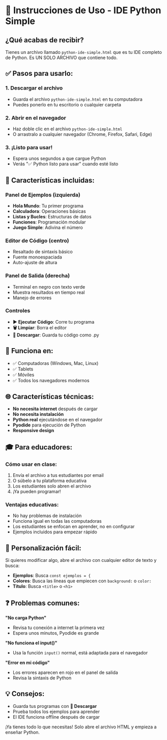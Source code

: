 # 🎯 Instrucciones de Uso - IDE Python Simple

## ¿Qué acabas de recibir?

Tienes un archivo llamado `python-ide-simple.html` que es tu IDE completo de Python. Es UN SOLO ARCHIVO que contiene todo.

## ✅ Pasos para usarlo:

### 1. Descargar el archivo
- Guarda el archivo `python-ide-simple.html` en tu computadora
- Puedes ponerlo en tu escritorio o cualquier carpeta

### 2. Abrir en el navegador
- Haz doble clic en el archivo `python-ide-simple.html`
- O arrastralo a cualquier navegador (Chrome, Firefox, Safari, Edge)

### 3. ¡Listo para usar!
- Espera unos segundos a que cargue Python
- Verás "✅ Python listo para usar" cuando esté listo

## 🚀 Características incluidas:

### Panel de Ejemplos (izquierda)
- **Hola Mundo**: Tu primer programa
- **Calculadora**: Operaciones básicas
- **Listas y Bucles**: Estructuras de datos
- **Funciones**: Programación modular
- **Juego Simple**: Adivina el número

### Editor de Código (centro)
- Resaltado de sintaxis básico
- Fuente monoespaciada
- Auto-ajuste de altura

### Panel de Salida (derecha)
- Terminal en negro con texto verde
- Muestra resultados en tiempo real
- Manejo de errores

### Controles
- **▶️ Ejecutar Código**: Corre tu programa
- **🗑️ Limpiar**: Borra el editor
- **💾 Descargar**: Guarda tu código como .py

## 📱 Funciona en:
- ✅ Computadoras (Windows, Mac, Linux)
- ✅ Tablets
- ✅ Móviles
- ✅ Todos los navegadores modernos

## 🌐 Características técnicas:
- **No necesita internet** después de cargar
- **No necesita instalación**
- **Python real** ejecutándose en el navegador
- **Pyodide** para ejecución de Python
- **Responsive design**

## 🎓 Para educadores:

### Cómo usar en clase:
1. Envía el archivo a tus estudiantes por email
2. O súbelo a tu plataforma educativa
3. Los estudiantes solo abren el archivo
4. ¡Ya pueden programar!

### Ventajas educativas:
- No hay problemas de instalación
- Funciona igual en todas las computadoras
- Los estudiantes se enfocan en aprender, no en configurar
- Ejemplos incluidos para empezar rápido

## 🔧 Personalización fácil:

Si quieres modificar algo, abre el archivo con cualquier editor de texto y busca:

- **Ejemplos**: Busca `const ejemplos = {`
- **Colores**: Busca las líneas que empiecen con `background:` o `color:`
- **Título**: Busca `<title>` o `<h1>`

## ❓ Problemas comunes:

**"No carga Python"**
- Revisa tu conexión a internet la primera vez
- Espera unos minutos, Pyodide es grande

**"No funciona el input()"**
- Usa la función `input()` normal, está adaptada para el navegador

**"Error en mi código"**
- Los errores aparecen en rojo en el panel de salida
- Revisa la sintaxis de Python

## 💡 Consejos:
- Guarda tus programas con **💾 Descargar**
- Prueba todos los ejemplos para aprender
- El IDE funciona offline después de cargar

¡Ya tienes todo lo que necesitas! Solo abre el archivo HTML y empieza a enseñar Python.
